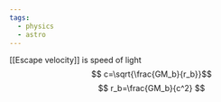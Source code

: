 ```yaml
---
tags:
  - physics
  - astro
---
```

[[Escape velocity]] is speed of light
$$ c=\sqrt{\frac{GM_b}{r_b}}$$
$$ r_b=\frac{GM_b}{c^2} $$